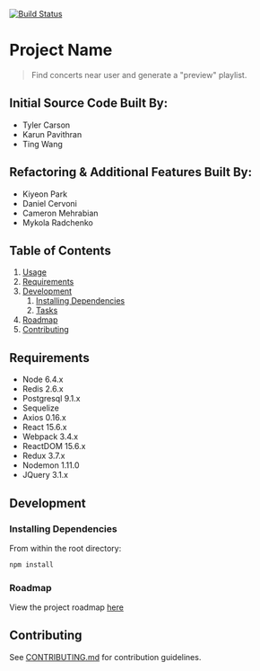 [![Build Status](https://travis-ci.org/hrbk/ConcertMate.svg?branch=master)](https://travis-ci.org/hrbk/ConcertMate)

# Project Name

> Find concerts near user and generate a "preview" playlist.

## Initial Source Code Built By:

  - Tyler Carson
  - Karun Pavithran
  - Ting Wang
  
## Refactoring & Additional Features Built By:
  - Kiyeon Park
  - Daniel Cervoni
  - Cameron Mehrabian
  - Mykola Radchenko

## Table of Contents

1. [Usage](#Usage)
1. [Requirements](#requirements)
1. [Development](#development)
    1. [Installing Dependencies](#installing-dependencies)
    1. [Tasks](#tasks)
1. [Roadmap](#roadmap)
1. [Contributing](#contributing)

## Requirements

- Node 6.4.x
- Redis 2.6.x
- Postgresql 9.1.x
- Sequelize
- Axios 0.16.x
- React 15.6.x
- Webpack 3.4.x
- ReactDOM 15.6.x
- Redux 3.7.x
- Nodemon 1.11.0
- JQuery 3.1.x

## Development

### Installing Dependencies

From within the root directory:

```sh
npm install
```

### Roadmap

View the project roadmap [here](https://docs.google.com/document/d/1JaED9wKnWgJs4NfgddPCDYzuq1ZmzEWUe5YJnrG30gs/edit)


## Contributing

See [CONTRIBUTING.md](CONTRIBUTING.md) for contribution guidelines.
